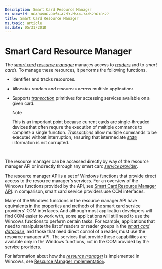 ```yaml
---
Description: Smart Card Resource Manager
ms.assetid: 96434996-88fa-47d3-bb44-3ebb23610b27
title: Smart Card Resource Manager
ms.topic: article
ms.date: 05/31/2018
---
```


# Smart Card Resource Manager

The [*smart card*](../secgloss/s-gly.md) [*resource manager*](../secgloss/r-gly.md) manages access to [*readers*](../secgloss/r-gly.md) and to *smart cards*. To manage these resources, it performs the following functions.

-   Identifies and tracks resources.
-   Allocates readers and resources across multiple applications.
-   Supports [*transaction*](../secgloss/t-gly.md) primitives for accessing services available on a given card.
    > [!Note]  
    > This is an important point because current cards are single-threaded devices that often require the execution of multiple commands to complete a single function. [*Transactions*](../secgloss/t-gly.md) allow multiple commands to be executed without interruption, ensuring that intermediate [*state*](../secgloss/s-gly.md) information is not corrupted.

     

The resource manager can be accessed directly by way of the resource manager API or indirectly through any smart card [*service provider*](../secgloss/s-gly.md).

The resource manager API is a set of Windows functions that provide direct access to the resource manager's services. For an overview of the Windows functions provided by the API, see [Smart Card Resource Manager API](smart-card-resource-manager-api.md). In comparison, smart card service providers use COM interfaces.

Many of the Windows functions in the resource manager API have equivalents in the properties and methods of the smart card service providers' COM interfaces. And although most application developers will find COM easier to work with, some applications will still need to use the Windows functions to perform certain tasks. For example, applications that need to manipulate the list of readers or reader groups in the [*smart card database*](../secgloss/s-gly.md), and those that need direct control of a reader, must use the resource manager API. The services that provide these capabilities are available only in the Windows functions, not in the COM provided by the service providers.

For information about how the [*resource manager*](../secgloss/r-gly.md) is implemented in Windows, see [Resource Manager Implementation](resource-manager-implementation.md).

 

 